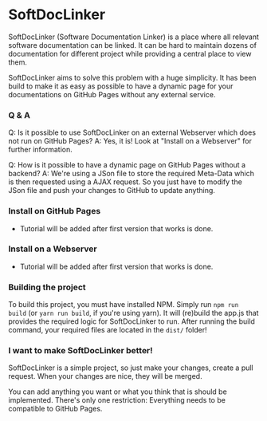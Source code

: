 # SoftDocLinker

SoftDocLinker (Software Documentation Linker) is a place where all relevant software documentation can be linked.
It can be hard to maintain dozens of documentation for different project while providing a central place to view them.

SoftDocLinker aims to solve this problem with a huge simplicity. It has been build to make it as easy as possible to have a
dynamic page for your documentations on GitHub Pages without any external service.

### Q & A

Q: Is it possible to use SoftDocLinker on an external Webserver which does not run on GitHub Pages?
A: Yes, it is! Look at "Install on a Webserver" for further information.

Q: How is it possible to have a dynamic page on GitHub Pages without a backend?
A: We're using a JSon file to store the required Meta-Data which is then requested using a AJAX request.
So you just have to modify the JSon file and push your changes to GitHub to update anything.

### Install on GitHub Pages

- Tutorial will be added after first version that works is done.

### Install on a Webserver

- Tutorial will be added after first version that works is done.

### Building the project

To build this project, you must have installed NPM.
Simply run ```npm run build``` (or ```yarn run build```, if you're using yarn).
It will (re)build the app.js that provides the required logic for SoftDocLinker to run.
After running the build command, your required files are located in the ```dist/``` folder!

### I want to make SoftDocLinker better!

SoftDocLinker is a simple project, so just make your changes, create a pull request.
When your changes are nice, they will be merged.

You can add anything you want or what you think that is should be implemented.
There's only one restriction: Everything needs to be compatible to GitHub Pages.